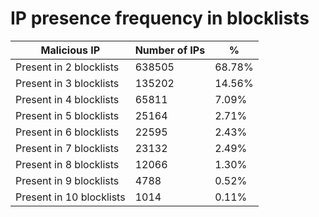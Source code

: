 # IP presence frequency in blocklists
| Malicious IP | Number of IPs | % |
|----|----|----|
| Present in 2 blocklists | 638505 | 68.78% |
| Present in 3 blocklists | 135202 | 14.56% |
| Present in 4 blocklists | 65811 | 7.09% |
| Present in 5 blocklists | 25164 | 2.71% |
| Present in 6 blocklists | 22595 | 2.43% |
| Present in 7 blocklists | 23132 | 2.49% |
| Present in 8 blocklists | 12066 | 1.30% |
| Present in 9 blocklists | 4788 | 0.52% |
| Present in 10 blocklists | 1014 | 0.11% |
